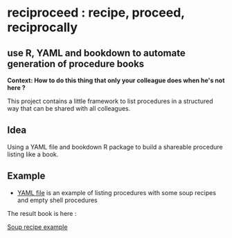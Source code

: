 # reciproceed : recipe, proceed, reciprocally

## use R, YAML and bookdown to automate generation of procedure books

**Context: How to do this thing that only your colleague does when he's not here ?** 

This project contains a little framework to list procedures in a structured way that can be shared with all colleagues.
   
## Idea

Using a YAML file and bookdown R package to build a shareable procedure listing like a book.

## Example

- [YAML file](index_procedures.yaml) is an example of listing procedures with some soup recipes and empty shell procedures

The result book is here : 

[Soup recipe example](http://guillaumepressiat.github.io/reciproceed)
